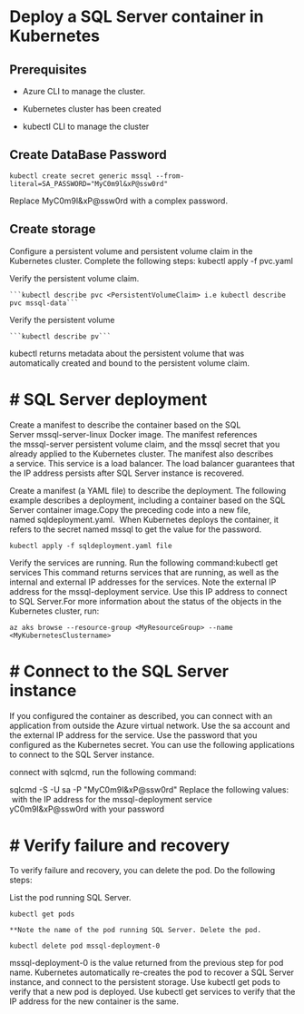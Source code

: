 # Deploy a SQL Server container in Kubernetes
		
##  Prerequisites

   * Azure CLI to manage the cluster.
		
   * Kubernetes cluster has been created
		
   * kubectl CLI to manage the cluster	      

##  Create DataBase Password

```kubectl create secret generic mssql --from-literal=SA_PASSWORD="MyC0m9l&xP@ssw0rd"```

Replace MyC0m9l&xP@ssw0rd with a complex password.

##  Create storage
  Configure a persistent volume and persistent volume claim in the Kubernetes cluster. Complete the following steps:
  kubectl apply -f pvc.yaml


Verify the persistent volume claim.

    ```kubectl describe pvc <PersistentVolumeClaim> i.e kubectl describe pvc mssql-data```

Verify the persistent volume

    ```kubectl describe pv```
    
kubectl returns metadata about the persistent volume that was automatically created and bound to the persistent volume claim.

# # SQL Server deployment

Create a manifest to describe the container based on the SQL Server mssql-server-linux Docker image. The manifest references the mssql-server persistent volume claim, and the mssql secret that you already applied to the Kubernetes cluster. The manifest also describes a service. This service is a load balancer. The load balancer guarantees that the IP address persists after SQL Server instance is recovered.
	   
Create a manifest (a YAML file) to describe the deployment. The following example describes a deployment, including a container based on the SQL Server container image.Copy the preceding code into a new file, named sqldeployment.yaml.  When Kubernetes deploys the container, it refers to the secret named mssql to get the value for the password.

```kubectl apply -f sqldeployment.yaml file```
	
Verify the services are running. Run the following command:kubectl get services This command returns services that are running, as well as the internal and external IP addresses for the services. Note the external IP address for the mssql-deployment service. Use this IP address to connect to SQL Server.For more information about the status of the objects in the Kubernetes cluster, run:

```az aks browse --resource-group <MyResourceGroup> --name <MyKubernetesClustername>```

# # Connect to the SQL Server instance

If you configured the container as described, you can connect with an application from outside the Azure virtual network. Use the sa account and the external IP address for the service. Use the password that you configured as the Kubernetes secret.
You can use the following applications to connect to the SQL Server instance.
		
connect with sqlcmd, run the following command:

  sqlcmd -S <External IP Address> -U sa -P "MyC0m9l&xP@ssw0rd"
		Replace the following values:
     <External IP Address> with the IP address for the mssql-deployment service  yC0m9l&xP@ssw0rd with your password
		
# # Verify failure and recovery

To verify failure and recovery, you can delete the pod. Do the following steps:
        
  List the pod running SQL Server.
	 
   ```kubectl get pods```

    **Note the name of the pod running SQL Server. Delete the pod.

```kubectl delete pod mssql-deployment-0```

mssql-deployment-0 is the value returned from the previous step for pod name.
Kubernetes automatically re-creates the pod to recover a SQL Server instance, and connect to the persistent storage. Use kubectl get pods to verify that a new pod is deployed. Use kubectl get services to verify that the IP address for the new container is the same.

